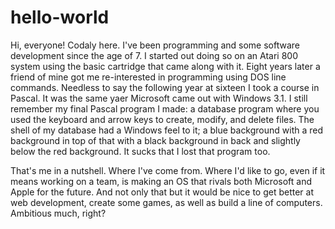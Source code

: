 # hello-world

Hi, everyone! Codaly here. I've been programming and some software development since the age of 7. I started out doing so on an Atari 800 system using the basic cartridge that came along with it. Eight years later a friend of mine got me re-interested in programming using DOS line commands. Needless to say the following year at sixteen I took a course in Pascal. It was the same yaer Microsoft came out with Windows 3.1. I still remember my final Pascal program I made: a database program where you used the keyboard and arrow keys to create, modify, and delete files. The shell of my database had a Windows feel to it; a blue background with a red background in top of that with a black background in back and slightly below the red background. It sucks that I lost that program too.

That's me in a nutshell. Where I've come from. Where I'd like to go, even if it means working on a team, is making an OS that rivals both Microsoft and Apple for the future. And not only that but it would be nice to get better at web development, create some games, as well as build a line of computers. Ambitious much, right?
